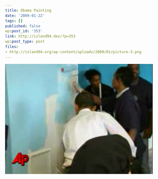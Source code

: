 ```yaml
---
title: Obama Painting
date: '2009-01-22'
tags: []
published: false
wp:post_id: '353'
link: http://island94.dev/?p=353
wp:post_type: post
files:
- http://island94.org/wp-content/uploads/2009/01/picture-3.png
---
```


![Obama Painting](2009-01-22-Obama-Painting/picture-3.png "Obama Painting")